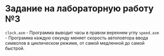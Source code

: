 # Задание на лабораторную работу №3

`clock.asm` - Программа выводит часы в правом верехнем углу
`speed.asm` - Программа каждую секунду меняет скорость автоповтора ввода символов в циклическом режиме, от самой медленной до самой быстрой.
